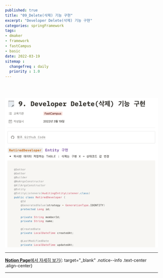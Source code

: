 ```yaml
---
published: true
title: "09_Delete(삭제) 기능 구현"
excerpt: "Developer Delete(삭제) 기능 구현"
categories: springFramework
tags: 
- dmaker
- framework
- fastCampus
- basic
date: 2022-03-19
sitemap :
  changefreq : daily
  priority : 1.0
---
```

<br/>
<br/>

![2022-03-19-010_01](/assets/dmaker/2022-03-19-010_01.png)
  
---
[**Notion Page**에서 자세히 보기](https://pine-juice-8ba.notion.site/9-Developer-Delete-87bbe53a448344809db9f56230f92045){: target="_blank" .notice--info .text-center .align-center}

---

